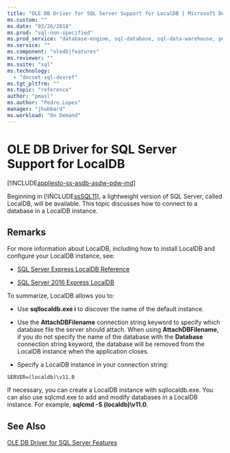 ```yaml
---
title: "OLE DB Driver for SQL Server Support for LocalDB | Microsoft Docs"
ms.custom: ""
ms.date: "03/26/2018"
ms.prod: "sql-non-specified"
ms.prod_service: "database-engine, sql-database, sql-data-warehouse, pdw"
ms.service: ""
ms.component: "oledb|features"
ms.reviewer: ""
ms.suite: "sql"
ms.technology: 
  - "docset-sql-devref"
ms.tgt_pltfrm: ""
ms.topic: "reference"
author: "pmasl"
ms.author: "Pedro.Lopes"
manager: "jhubbard"
ms.workload: "On Demand"
---
```

# OLE DB Driver for SQL Server Support for LocalDB
[!INCLUDE[appliesto-ss-asdb-asdw-pdw-md](../../../includes/appliesto-ss-asdb-asdw-pdw-md.md)]

  Beginning in [!INCLUDE[ssSQL11](../../../includes/sssql11-md.md)], a lightweight version of SQL Server, called LocalDB, will be available. This topic discusses how to connect to a database in a LocalDB instance.  
  
## Remarks  
 For more information about LocalDB, including how to install LocalDB and configure your LocalDB instance, see:  
  
-   [SQL Server Express LocalDB Reference](../../../relational-databases/sql-server-express-localdb-reference.md)  
  
-   [SQL Server 2016 Express LocalDB](../../../database-engine/configure-windows/sql-server-2016-express-localdb.md)  
  
 To summarize, LocalDB allows you to:  
  
-   Use **sqllocaldb.exe i** to discover the name of the default instance.  
  
-   Use the **AttachDBFilename** connection string keyword to specify which database file the server should attach. When using **AttachDBFilename**, if you do not specify the name of the database with the **Database** connection string keyword, the database will be removed from the LocalDB instance when the application closes.  
  
-   Specify a LocalDB instance in your connection string:  
  
```  
SERVER=(localdb)\v11.0  
```  
  
 If necessary, you can create a LocalDB instance with sqllocaldb.exe. You can also use sqlcmd.exe to add and modify databases in a LocalDB instance. For example, **sqlcmd -S (localdb)\v11.0**.  
  
## See Also  
 [OLE DB Driver for SQL Server Features](../../oledb/features/oledb-driver-for-sql-server-features.md)  
  
  
